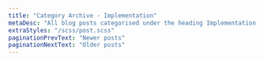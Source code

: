 ```yaml
---
title: "Category Archive - Implementation"
metaDesc: "All blog posts categorised under the heading Implementation. These are updated on a regular basis so do check back for updates."
extraStyles: "/scss/post.scss"
paginationPrevText: "Newer posts"
paginationNextText: "Older posts"
---
```

